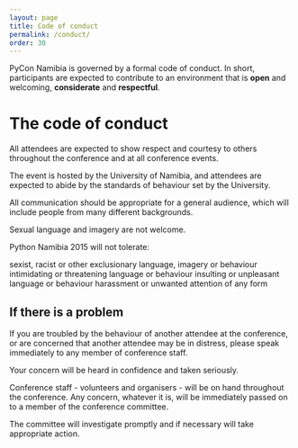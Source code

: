 ```yaml
---
layout: page
title: Code of conduct
permalink: /conduct/
order: 30
---
```


PyCon Namibia is governed by a formal code of conduct. In short, participants are expected to
contribute to an environment that is **open** and welcoming, **considerate** and **respectful**.

# The code of conduct

All attendees are expected to show respect and courtesy to others throughout the conference and at all conference events.

The event is hosted by the University of Namibia, and attendees are expected to abide by the standards of behaviour set by the University.

All communication should be appropriate for a general audience, which will include people from many different backgrounds.

Sexual language and imagery are not welcome.

Python Namibia 2015 will not tolerate:

sexist, racist or other exclusionary language, imagery or behaviour
intimidating or threatening language or behaviour
insulting or unpleasant language or behaviour
harassment or unwanted attention of any form

## If there is a problem

If you are troubled by the behaviour of another attendee at the conference, or are concerned that another attendee may be in distress, please speak immediately to any member of conference staff.

Your concern will be heard in confidence and taken seriously.

Conference staff - volunteers and organisers - will be on hand throughout the conference. Any concern, whatever it is, will be immediately passed on to a member of the conference committee.

The committee will investigate promptly and if necessary will take appropriate action.